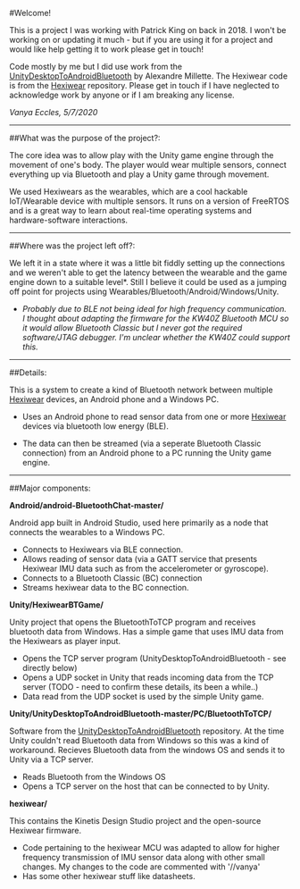 #Welcome!

This is a project I was working with Patrick King on back in 2018. I won't be working on or updating it much - but if you are using it for a project and would like help getting it to work please get in touch!


Code mostly by me but I did use work from the [UnityDesktopToAndroidBluetooth](https://github.com/Freefly18/UnityDesktopToAndroidBluetooth) by Alexandre Millette. The Hexiwear code is from the [Hexiwear](https://github.com/MikroElektronika/HEXIWEAR) repository. Please get in touch if I have neglected to acknowledge work by anyone or if I am breaking any license.

_Vanya Eccles, 5/7/2020_


___
##What was the purpose of the project?:

The core idea was to allow play with the Unity game engine through the movement of one's body. The player would wear multiple sensors, connect everything up via Bluetooth and play a Unity game through movement.

We used Hexiwears as the wearables, which are a cool hackable IoT/Wearable device with multiple sensors. It runs on a version of FreeRTOS and is a great way to learn about real-time operating systems and hardware-software interactions.


___
##Where was the project left off?:

We left it in a state where it was a little bit fiddly setting up the connections and we weren't able to get the latency between the wearable and the game engine down to a suitable level*. Still I believe it could be used as a jumping off point for projects using Wearables/Bluetooth/Android/Windows/Unity.


* *Probably due to BLE not being ideal for high frequency communication. I thought about adapting the firmware for the KW40Z Bluetooth MCU so it would allow Bluetooth Classic but I never got the required software/JTAG debugger. I'm unclear whether the KW40Z could support this.*

___
##Details:

This is a system to create a kind of Bluetooth network between multiple [Hexiwear](https://www.hexiwear.com/) devices, an Android phone and a Windows PC.

- Uses an Android phone to read sensor data from one or more [Hexiwear](https://www.hexiwear.com/) devices via bluetooth low energy (BLE).

- The data can then be streamed (via a seperate Bluetooth Classic connection) from an Android phone to a PC running the Unity game engine.
___
##Major components:

**Android/android-BluetoothChat-master/**

 Android app built in Android Studio, used here primarily as a node that connects the wearables to a Windows PC.

- Connects to Hexiwears via BLE connection.
- Allows reading of sensor data (via a GATT service that presents Hexiwear IMU data such as from the accelerometer or gyroscope).
- Connects to a Bluetooth Classic (BC) connection
- Streams hexiwear data to the BC connection.


**Unity/HexiwearBTGame/**

Unity project that opens the BluetoothToTCP program and receives bluetooth data from Windows. Has a simple game that uses IMU data from the Hexiwears as player input.

- Opens the TCP server program (UnityDesktopToAndroidBluetooth - see directly below)
- Opens a UDP socket in Unity that reads incoming data from the TCP server (TODO - need to confirm these details, its been a while..)
- Data read from the UDP socket is used by the simple Unity game.


**Unity/UnityDesktopToAndroidBluetooth-master/PC/BluetoothToTCP/**

Software from the [UnityDesktopToAndroidBluetooth](https://github.com/Freefly18/UnityDesktopToAndroidBluetooth) repository. At the time Unity couldn't read Bluetooth data from Windows so this was a kind of workaround. Recieves Bluetooth data from the windows OS and sends it to Unity via a TCP server.

- Reads Bluetooth from the Windows OS
- Opens a TCP server on the host that can be connected to by Unity.



**hexiwear/**

This contains the Kinetis Design Studio project and the open-source Hexiwear firmware.

- Code pertaining to the hexiwear MCU was adapted to allow for higher frequency transmission of IMU sensor data along with other small changes. My changes to the code are commented with '//vanya'
- Has some other hexiwear stuff like datasheets.
